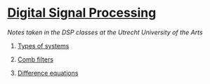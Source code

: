 # [Digital Signal Processing](index.md)

*Notes taken in the DSP classes at the Utrecht University of the Arts*

1. [Types of systems](types_of_systems.md)

2. [Comb filters](comb_filters.md)

3. [Difference equations](difference_equations.md)

